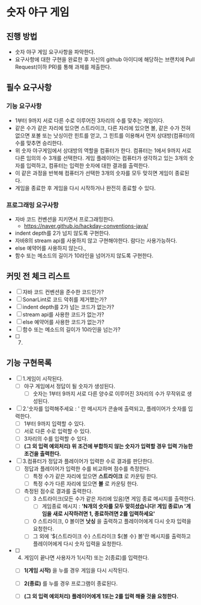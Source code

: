 # 숫자 야구 게임
## 진행 방법
* 숫자 야구 게임 요구사항을 파악한다.
* 요구사항에 대한 구현을 완료한 후 자신의 github 아이디에 해당하는 브랜치에 Pull Request(이하 PR)를 통해 과제를 제출한다.

## 필수 요구사항
### 기능 요구사항
* 1부터 9까지 서로 다른 수로 이루어진 3자리의 수를 맞추는 게임이다.
* 같은 수가 같은 자리에 있으면 스트라이크, 다른 자리에 있으면 볼, 같은 수가 전혀 없으면 포볼 또는 낫싱이란 힌트를 얻고, 그 힌트를 이용해서 먼저 상대방(컴퓨터)의 수를 맞추면 승리한다.
* 위 숫자 야구게임에서 상대방의 역할을 컴퓨터가 한다. 컴퓨터는 1에서 9까지 서로 다른 임의의 수 3개를 선택한다. 게임 플레이어는 컴퓨터가 생각하고 있는 3개의 숫자를 입력하고, 컴퓨터는 입력한 숫자에 대한 결과를 출력한다.
* 이 같은 과정을 반복해 컴퓨터가 선택한 3개의 숫자를 모두 맞히면 게임이 종료된다.
* 게임을 종료한 후 게임을 다시 시작하거나 완전히 종료할 수 있다.

### 프로그래밍 요구사항
* 자바 코드 컨벤션을 지키면서 프로그래밍한다.
  * https://naver.github.io/hackday-conventions-java/
* indent depth를 2가 넘지 않도록 구현한다.
* 자바8의 stream api를 사용하지 않고 구현해야한다. 람다는 사용가능하다.
* else 예약어를 사용하지 않는다.,
* 함수 또는 메소드의 길이가 10라인을 넘어가지 않도록 구현한다.

## 커밋 전 체크 리스트
- [ ] 자바 코드 컨벤션을 준수한 코드인가?
- [ ] SonarLint로 코드 악취를 제거했는가?
- [ ] indent depth를 2가 넘는 코드가 없는가?
- [ ] stream api를 사용한 코드가 없는가?
- [ ] else 예약어를 사용한 코드가 없는가?
- [ ] 함수 또는 메소드의 길이가 10라인을 넘는가?
- [ ] 7. 


## 기능 구현목록
- [ ] 1.게임이 시작된다.
  - [ ] 야구 게임에서 정답이 될 숫자가 생성된다.
    - [ ] 숫자는 1부터 9까지 서로 다른 양수로 이루어진 3자리의 수가 무작위로 생성된다.

- [ ] 2.'숫자를 입력해주세요 : ' 란 메시지가 콘솔에 출력되고, 플레이어가 숫자를 입력한다.
  - [ ] 1부터 9까지 입력할 수 있다.
  - [ ] 서로 다른 수로 입력할 수 있다.
  - [ ] 3자리의 수를 입력할 수 있다.
  - [ ] **(그 외 입력 예외처리) 위 조건에 부합하지 않는 숫자가 입력할 경우 입력 가능한 조건을 출력한다.**

- [ ] 3.컴퓨터가 정답과 플레이어가 입력한 수로 결과를 판단한다.
  - [ ] 정답과 플레이어가 입력한 수를 비교하며 점수를 측정한다.
    - [ ] 특정 수가 같은 자리에 있으면 **스트라이크** 로 카운팅 한다.
    - [ ] 특정 수가 다른 자리에 있으면 **볼** 로 카운팅 한다.
  - [ ] 측정된 점수로 결과를 출력한다.
    - [ ] 3 스트라이크(모든 수가 같은 자리에 있음)면 게임 종료 메시지를 출력한다.
      - [ ] 게임종료 메시지 : **'N개의 숫자를 모두 맞히셨습니다! 게임 종료\n '게임을 새로 시작하려면 1, 종료하려면 2를 입력하세요'**
    - [ ] 0 스트라이크, 0 볼이면 **낫싱** 을 출력하고 플레이어에게 다시 숫자 입력을 요청한다.
    - [ ] 그 외에 '${스트라이크 수} 스트라이크 ${볼 수} 볼'란 메시지를 출력하고 플레이어에게 다시 숫자 입력을 요청한다.

- [ ] 4. 게임이 끝나면 사용자가 1(시작) 또는 2(종료)를 입력한다.
    - [ ] **1(게임 시작)** 을 누를 경우 게임을 다시 시작된다.
    - [ ] **2(종료)** 를 누를 경우 프로그램이 종료된다.
    - [ ] **(그 외 입력 예외처리) 플레이어에게 1또는 2를 입력 해줄 것을 요청한다.**
    
